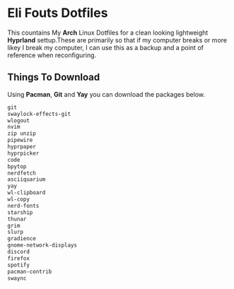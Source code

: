 # Eli Fouts Dotfiles
This countains My **Arch** Linux Dotfiles for a clean looking lightweight **Hyprland** settup.These are primarily so that if my computer breaks or more likey I break my computer, I can use this as a backup and a point of reference when reconfiguring.
## Things To Download
Using **Pacman**, **Git** and **Yay** you can download the packages below.
```txt
git
swaylock-effects-git
wlogout
nvim
zip unzip
pipewire
hyprpaper
hyprpicker
code
bpytop
nerdfetch
asciiquarium
yay
wl-clipboard
wl-copy
nerd-fonts
starship
thunar
grim
slurp
gradience
gnome-network-displays
discord
firefox
spotify
pacman-contrib
swaync
```
